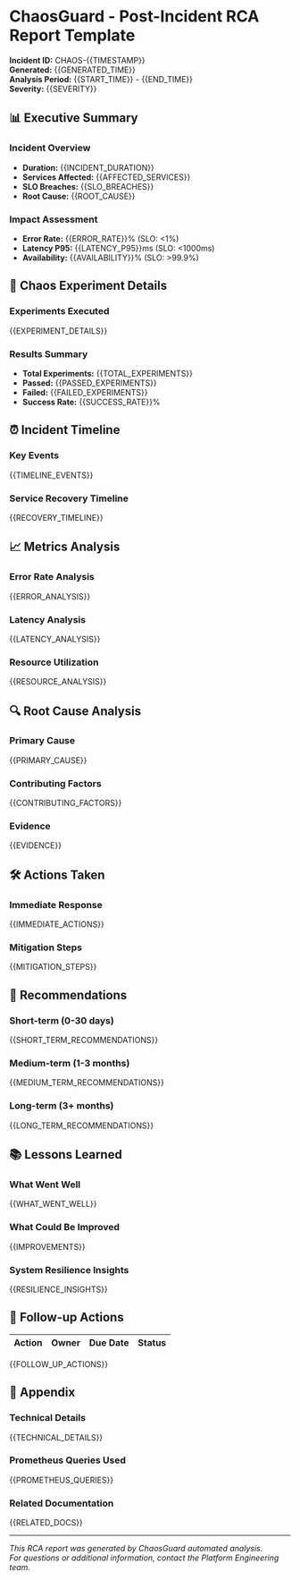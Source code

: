 # ChaosGuard - Post-Incident RCA Report Template

**Incident ID:** CHAOS-{{TIMESTAMP}}  
**Generated:** {{GENERATED_TIME}}  
**Analysis Period:** {{START_TIME}} - {{END_TIME}}  
**Severity:** {{SEVERITY}}

## 📊 Executive Summary

### Incident Overview
- **Duration:** {{INCIDENT_DURATION}}
- **Services Affected:** {{AFFECTED_SERVICES}}
- **SLO Breaches:** {{SLO_BREACHES}}
- **Root Cause:** {{ROOT_CAUSE}}

### Impact Assessment
- **Error Rate:** {{ERROR_RATE}}% (SLO: <1%)
- **Latency P95:** {{LATENCY_P95}}ms (SLO: <1000ms)
- **Availability:** {{AVAILABILITY}}% (SLO: >99.9%)

## 🧪 Chaos Experiment Details

### Experiments Executed
{{EXPERIMENT_DETAILS}}

### Results Summary
- **Total Experiments:** {{TOTAL_EXPERIMENTS}}
- **Passed:** {{PASSED_EXPERIMENTS}}
- **Failed:** {{FAILED_EXPERIMENTS}}
- **Success Rate:** {{SUCCESS_RATE}}%

## ⏰ Incident Timeline

### Key Events
{{TIMELINE_EVENTS}}

### Service Recovery Timeline
{{RECOVERY_TIMELINE}}

## 📈 Metrics Analysis

### Error Rate Analysis
{{ERROR_ANALYSIS}}

### Latency Analysis  
{{LATENCY_ANALYSIS}}

### Resource Utilization
{{RESOURCE_ANALYSIS}}

## 🔍 Root Cause Analysis

### Primary Cause
{{PRIMARY_CAUSE}}

### Contributing Factors
{{CONTRIBUTING_FACTORS}}

### Evidence
{{EVIDENCE}}

## 🛠️ Actions Taken

### Immediate Response
{{IMMEDIATE_ACTIONS}}

### Mitigation Steps
{{MITIGATION_STEPS}}

## 🔧 Recommendations

### Short-term (0-30 days)
{{SHORT_TERM_RECOMMENDATIONS}}

### Medium-term (1-3 months)
{{MEDIUM_TERM_RECOMMENDATIONS}}

### Long-term (3+ months)
{{LONG_TERM_RECOMMENDATIONS}}

## 📚 Lessons Learned

### What Went Well
{{WHAT_WENT_WELL}}

### What Could Be Improved
{{IMPROVEMENTS}}

### System Resilience Insights
{{RESILIENCE_INSIGHTS}}

## 🎯 Follow-up Actions

| Action | Owner | Due Date | Status |
|--------|-------|----------|--------|
{{FOLLOW_UP_ACTIONS}}

## 📝 Appendix

### Technical Details
{{TECHNICAL_DETAILS}}

### Prometheus Queries Used
{{PROMETHEUS_QUERIES}}

### Related Documentation
{{RELATED_DOCS}}

---

*This RCA report was generated by ChaosGuard automated analysis.*  
*For questions or additional information, contact the Platform Engineering team.*